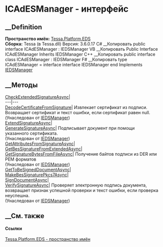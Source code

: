 # ICAdESManager - интерфейс
##  __Definition
 **Пространство имён:** [Tessa.Platform.EDS](N_Tessa_Platform_EDS.htm)  
 **Сборка:** Tessa (в Tessa.dll) Версия: 3.6.0.17
C# __Копировать
     public interface ICAdESManager : IEDSManager
VB __Копировать
     Public Interface ICAdESManager
    	Inherits IEDSManager
C++ __Копировать
     public interface class ICAdESManager : IEDSManager
F# __Копировать
     type ICAdESManager = 
        interface
            interface IEDSManager
        end
Implements
    [IEDSManager](T_Tessa_Platform_EDS_IEDSManager.htm)
##  __Методы
[CheckExtendedSignatureAsync](M_Tessa_Platform_EDS_ICAdESManager_CheckExtendedSignatureAsync.htm)|  
---|---  
[DecodeCertificateFromSignature](M_Tessa_Platform_EDS_IEDSManager_DecodeCertificateFromSignature.htm)|
Извлекает сертификат из подписи. Возвращает сертификат и текст ошибки, если
сертификат равен null.  
(Унаследован от [IEDSManager](T_Tessa_Platform_EDS_IEDSManager.htm))  
[ExtendSignatureAsync](M_Tessa_Platform_EDS_ICAdESManager_ExtendSignatureAsync.htm)|  
[GenerateSignatureAsync](M_Tessa_Platform_EDS_IEDSManager_GenerateSignatureAsync.htm)|
Подписывает документ при помощи указанного сертификата.  
(Унаследован от [IEDSManager](T_Tessa_Platform_EDS_IEDSManager.htm))  
[GetAttributesFromSignatureAsync](M_Tessa_Platform_EDS_ICAdESManager_GetAttributesFromSignatureAsync.htm)|  
[GetBesSignatureFromExtendedAsync](M_Tessa_Platform_EDS_ICAdESManager_GetBesSignatureFromExtendedAsync.htm)|  
[GetSignatureBytesFromFileAsync](M_Tessa_Platform_EDS_IEDSManager_GetSignatureBytesFromFileAsync.htm)|
Получение байтов подписи из DER или PEM форматов  
(Унаследован от [IEDSManager](T_Tessa_Platform_EDS_IEDSManager.htm))  
[GetToBeSignedDocumentAsync](M_Tessa_Platform_EDS_ICAdESManager_GetToBeSignedDocumentAsync.htm)|  
[MakeBesSignaturePkcs7Async](M_Tessa_Platform_EDS_ICAdESManager_MakeBesSignaturePkcs7Async.htm)|  
[SignDocumentAsync](M_Tessa_Platform_EDS_ICAdESManager_SignDocumentAsync.htm)|  
[VerifySignatureAsync](M_Tessa_Platform_EDS_IEDSManager_VerifySignatureAsync.htm)|
Проверяет электронную подпись документа, возвращает признак успешной проверки
и текст ошибки, если проверка неуспешна.  
(Унаследован от [IEDSManager](T_Tessa_Platform_EDS_IEDSManager.htm))  
##  __См. также
#### Ссылки
[Tessa.Platform.EDS - пространство имён](N_Tessa_Platform_EDS.htm)
